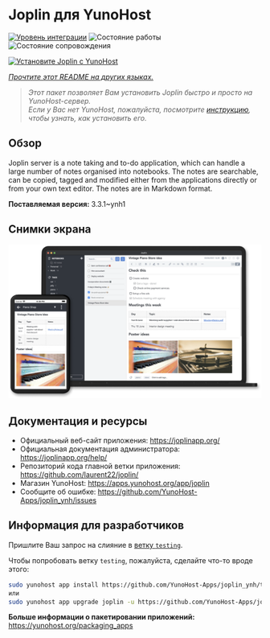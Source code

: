 <!--
Важно: этот README был автоматически сгенерирован <https://github.com/YunoHost/apps/tree/master/tools/readme_generator>
Он НЕ ДОЛЖЕН редактироваться вручную.
-->

# Joplin для YunoHost

[![Уровень интеграции](https://apps.yunohost.org/badge/integration/joplin)](https://ci-apps.yunohost.org/ci/apps/joplin/)
![Состояние работы](https://apps.yunohost.org/badge/state/joplin)
![Состояние сопровождения](https://apps.yunohost.org/badge/maintained/joplin)

[![Установите Joplin с YunoHost](https://install-app.yunohost.org/install-with-yunohost.svg)](https://install-app.yunohost.org/?app=joplin)

*[Прочтите этот README на других языках.](./ALL_README.md)*

> *Этот пакет позволяет Вам установить Joplin быстро и просто на YunoHost-сервер.*  
> *Если у Вас нет YunoHost, пожалуйста, посмотрите [инструкцию](https://yunohost.org/install), чтобы узнать, как установить его.*

## Обзор

Joplin server is a note taking and to-do application, which can handle a large number of notes organised into notebooks. The notes are searchable, can be copied, tagged and modified either from the applications directly or from your own text editor. The notes are in Markdown format.

**Поставляемая версия:** 3.3.1~ynh1

## Снимки экрана

![Снимок экрана Joplin](./doc/screenshots/screenshot.png)

## Документация и ресурсы

- Официальный веб-сайт приложения: <https://joplinapp.org/>
- Официальная документация администратора: <https://joplinapp.org/help/>
- Репозиторий кода главной ветки приложения: <https://github.com/laurent22/joplin/>
- Магазин YunoHost: <https://apps.yunohost.org/app/joplin>
- Сообщите об ошибке: <https://github.com/YunoHost-Apps/joplin_ynh/issues>

## Информация для разработчиков

Пришлите Ваш запрос на слияние в [ветку `testing`](https://github.com/YunoHost-Apps/joplin_ynh/tree/testing).

Чтобы попробовать ветку `testing`, пожалуйста, сделайте что-то вроде этого:

```bash
sudo yunohost app install https://github.com/YunoHost-Apps/joplin_ynh/tree/testing --debug
или
sudo yunohost app upgrade joplin -u https://github.com/YunoHost-Apps/joplin_ynh/tree/testing --debug
```

**Больше информации о пакетировании приложений:** <https://yunohost.org/packaging_apps>
